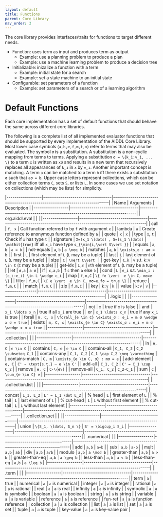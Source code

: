 ```yaml
---
layout: default
title: Functions
parent: Core Library
nav_order: 3
---
```


The core library provides interfaces/traits for functions to target different
needs.

- Function: uses term as input and produces term as output
  - Example: use a planning problem to produce a plan
  - Example: use a machine learning problem to produce a decision tree
- Initializable: inizalize a function with a term
  - Example: initial state for a search
  - Example: set a state machine to an initial state
- Configurable: set parameters of a function
  - Example: set parameters of a search or of a learning algorithm

# Default Functions

Each core implementation has a set of default functions that should behave the
same across different core libraries.

The following is a complete list of all implemented evaluator functions that
should be supported by every implementation of the AIDDL Core Library.  Most
lower case symbols (`a,b,e,f,m,t,x`) refer to terms that may also be evaluated.
The symbol `σ` is a substitution. A substitution is a non-cyclic mapping
from terms to terms. Applying a substitution `σ = \{k_1:v_1, ... \}` to
a term `x` is written as `xσ` and results in a new term that recursively
replaces all appearances of `k_i` in `x` by `v_i`.  Another important concept is
matching. A term `a` can be matched to a term `b` iff there exists a
substitution `σ` such that `aσ = b`.  Upper case letters represent
collections, which can be either collection terms `C`, sets `S`, or lists
`L`. In some cases we use set notation on collections (which may be lists) for
simplicity.


|------------------|-----------------------------------|----------------------------------------------------------------------------|
| Name             | Arguments                         | Description                                                                |
|------------------|-----------------------------------|----------------------------------------------------------------------------|
| org.aiddl.eval   |                                   |                                                                            |
|------------------|-----------------------------------|----------------------------------------------------------------------------|
| call             | `f, x`                            | Call function referred to by `f` with argument `x`                         |
| lambda           | `a`                               | Create reference to anonymous function defined by `a`                      |
| quote            | `x`                               | `x`                                                                        |
| type             | `x`, `t`                          | Check if `x` has type `t`                                                  |
| signature        | `X=(x_1 \ldots) , S=[s_1 \ldots]` | `\mathit{true}` iff all `x_i` have type `s_{\min{i,\vert S\vert }}`        |
| equals           | `a`, `b`                          | `a = b`                                                                    |
| not-equals       | `a`, `b`                          | `a \neq b`                                                                 |
| matches          | `a`, `b`                          | `\exists_σ : aσ = b`                                             |
| first            | `L`                               | first element of `L` (`L` may be a tuple)                                  |
| last             | `L`                               | last element of `L` (`L` may be a tuple)                                   |
| size             | `C`                               | `\vert C\vert `                                                            |
| get-key          | `C,k`                             | `v` s.t. `k:v \in C` (`C` may be a tuple)                                  |
| get-idx          | `L,n`                             | `n`th element of `L` (`L` may be a tuple)                                  |
| let              | `σ,a`                        | `a σ`                                                                 |
| if               | `c,a,b`                           | if `c` then `a` else `b`                                                   |
| cond             | `L`                               | `e_i` s.t. `\min_i : (c_i:e_i) \in L \wedge c_i`                           |
| map              | `f,m,C`                           | `\{ fσ \vert  e \in C, mσ=e \}`                                  |
| filter           | `f,m,C`                           | `\{ e \vert  e \in C, mσ=e,fσ = true \}`                         |
| reduce           | `f,m,C`                           |                                                                            |
| match            | `f,m,C`                           |                                                                            |
| zip              | `f,m,C`                           |                                                                            |
| key              | `k:v`                             | `k`                                                                        |
| value            | `k:v`                             | `v`                                                                        |
|------------------|-----------------------------------|----------------------------------------------------------------------------|
| .logic           |                                   |                                                                            |
|------------------|-----------------------------------|----------------------------------------------------------------------------|
| not              | `x`                               | true if `x` is false                                                       |
| and              | `x_1 \ldots x_n`                  | true if all `x_i` are true                                                 |
| or               | `x_1 \ldots x_n`                  | true if any `x_i` is true                                                  |
| forall           | `m, C, x`                         | `\forall_{e \in C} \exists_σ : e_i = m σ \wedge x σ = true` |
| exists           | `m, C, x`                         | `\exists_{e \in C} \exists_σ : e_i = m σ \wedge x σ = true` |
|------------------|-----------------------------------|----------------------------------------------------------------------------|
| .collection      |                                   |                                                                            |
|------------------|-----------------------------------|----------------------------------------------------------------------------|
| in               | `e, C`                            | `e \in C`                                                                  |
| contains         | `C, e`                            | `e \in C`                                                                  |
| contains-all     | `C_1, C_2`                        | `C_2 \subseteq C_1`                                                        |
| contains-any     | `C_1, C_2`                        | `C_1 \cap C_2 \neq \varnothing`                                            |
| contains-match   | `C, m`                            | `\exists_{e \in C, σ} : mσ = e`                                  |
| add-element      | `e, C`                            | `C' ~ \text{s.t.} ~ e \in C'`                                              |
| add-all          | `C_1, C_2`                        | `C' = C_1 \cup C_2`                                                        |
| remove           | `e, C`                            | `C-\{e\}`                                                                  |
| remove-all       | `C_1, C_2`                        | `C_2-C_1`                                                                  |
| sum              | `C`                               | `\sum_{e \in C} e`                                                         |
|------------------|-----------------------------------|----------------------------------------------------------------------------|
| .collection.list |                                   |                                                                            |
|------------------|-----------------------------------|----------------------------------------------------------------------------|
| concat           | `L_1, L_2`                        | `L' = L_1 \dot L_2`                                                        |
| % head           | `L`                               | first element of `L`                                                       |
| % tail           | `L`                               | last element of `L`                                                        |
| % cut-head       | `L`                               | `L` without first element                                                  |
| % cut-tail       | `L`                               | `L` without last element                                                   |
|------------------|-----------------------------------|----------------------------------------------------------------------------|
| .collection.set  |                                   |                                                                            |
|------------------|-----------------------------------|----------------------------------------------------------------------------|
| union            | `\{S_1, \ldots, S_n \}`           | `S' = \bigcup_i S_i`                                                       |
|------------------|-----------------------------------|----------------------------------------------------------------------------|
| .numerical       |                                   |                                                                            |
|------------------|-----------------------------------|----------------------------------------------------------------------------|
| add              | `a,b`                             | `a+b`                                                                      |
| sub              | `a,b`                             | `a-b`                                                                      |
| mult             | `a,b`                             | `ab`                                                                       |
| div              | `a,b`                             | `a/b`                                                                      |
| modulo           | `a,b`                             | `a \mod b`                                                                 |
| greater-than     | `a,b`                             | `a > b`                                                                    |
| greater-than-eq  | `a,b`                             | `a \geq b`                                                                 |
| less-than        | `a,b`                             | `a < b`                                                                    |
| less-than-eq     | `a,b`                             | `a \leq b`                                                                 |
|------------------|-----------------------------------|----------------------------------------------------------------------------|
| .term            |                                   |                                                                            |
|------------------|-----------------------------------|----------------------------------------------------------------------------|
| term             | `a`                               | true                                                                       |
| numerical        | `a`                               | `a` is numerical                                                           |
| integer          | `a`                               | `a` is integer                                                             |
| rational         | `a`                               | `a` is rational                                                            |
| real             | `a`                               | `a` is real                                                                |
| infinity         | `a`                               | `a` is infinity                                                            |
| symbolic         | `a`                               | `a` is symbolic                                                            |
| boolean          | `a`                               | `a` is boolean                                                             |
| string           | `a`                               | `a` is string                                                              |
| variable         | `a`                               | `a` is variable                                                            |
| reference        | `a`                               | `a` is reference                                                           |
| fun-ref          | `a`                               | `a` is function reference                                                  |
| collection       | `a`                               | `a` is collection                                                          |
| list             | `a`                               | `a` is list                                                                |
| set              | `a`                               | `a` is set                                                                 |
| tuple            | `a`                               | `a` is tuple                                                               |
| key-value        | `a`                               | `a` is key-value pair                                                      |
